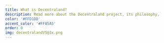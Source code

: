 ```yaml
---
title: What is Decentraland?
description: Read more about the Decentraland project, its philosophy, and technical foundation.
color: '#FFD1DD'
accent_color: '#FF85A5'
order: 0
img: decentralandV5@3x.png
---
```

